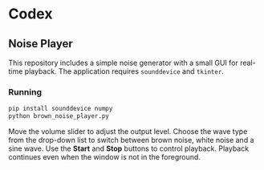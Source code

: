 # Codex

## Noise Player

This repository includes a simple noise generator with a small GUI for
real-time playback. The application requires `sounddevice` and `tkinter`.

### Running

```bash
pip install sounddevice numpy
python brown_noise_player.py
```

Move the volume slider to adjust the output level. Choose the wave type from
the drop-down list to switch between brown noise, white noise and a sine wave.
Use the **Start** and **Stop** buttons to control playback. Playback continues
even when the window is not in the foreground.
